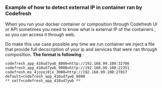 ###  Example of how to detect external IP in container ran by Codefresh

When you run your docker container or composition through Codefresh UI or API sometimes you need to know what is external IP of the containers , so you can access it through web.

Do make this use case possible any time we run container we inject a file that provide full decscription of your ip and services that were ran through composition.
**The format is following** :
```
codefresh_app_410ud7ywb_8080=http://192.168.99.100:32786 
codefresh_app_410ud7ywb_9000=http://192.168.99.100:22351
codefresh_ms_4jozej0jx_3000=http://192.168.99.100:27017
default=codefresh_app_410ud7ywb_8080
** self=codefresh_app_410ud7ywb **

```
